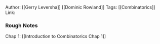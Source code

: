 Author: [[Gerry Leversha]] [[Dominic Rowland]]
Tags: [[Combinatorics]]
Link:
### Rough Notes
Chap 1:
[[Introduction to Combinatorics Chap 1]]


